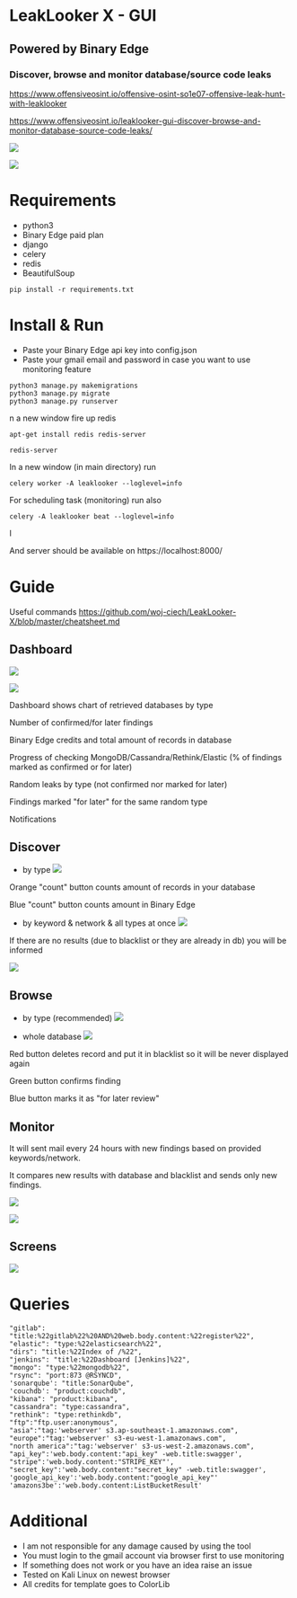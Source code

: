 # LeakLooker X - GUI
## Powered by Binary Edge

### Discover, browse and monitor database/source code leaks

https://www.offensiveosint.io/offensive-osint-so1e07-offensive-leak-hunt-with-leaklooker

https://www.offensiveosint.io/leaklooker-gui-discover-browse-and-monitor-database-source-code-leaks/

![](https://www.offensiveosint.io/content/images/2020/06/LL-1.jpg)


![](https://www.offensiveosint.io/content/images/2020/06/types.jpg)

# Requirements
- python3
- Binary Edge paid plan
- django
- celery
- redis
- BeautifulSoup

~~~
pip install -r requirements.txt
~~~ 

# Install & Run
- Paste your Binary Edge api key into config.json
- Paste your gmail email and password in case you want to use monitoring feature
```
python3 manage.py makemigrations
python3 manage.py migrate
python3 manage.py runserver
```

n a new window fire up redis 

```apt-get install redis redis-server```

```redis-server```

In a new window (in main directory) run 

```celery worker -A leaklooker --loglevel=info```

For scheduling task (monitoring) run also 

```celery -A leaklooker beat --loglevel=info```

I

And server should be available on https://localhost:8000/

# Guide

Useful commands https://github.com/woj-ciech/LeakLooker-X/blob/master/cheatsheet.md

## Dashboard
![](https://i.imgur.com/IlVRBW1.jpg)

![](https://i.imgur.com/a4vuOZA.jpg)

Dashboard shows chart of retrieved databases by type

Number of confirmed/for later findings 

Binary Edge credits and total amount of records in database

Progress of checking MongoDB/Cassandra/Rethink/Elastic (% of findings marked as confirmed or for later)

Random leaks by type (not confirmed nor marked for later)

Findings marked "for later" for the same random type

Notifications

## Discover
- by type
![](https://i.imgur.com/8AMhN67.jpg)

Orange "count" button counts amount of records in your database

Blue "count" button counts amount in Binary Edge

- by keyword & network & all types at once
![](https://i.imgur.com/Hxnp7ZT.jpg)

If there are no results (due to blacklist or they are already in db) you will be informed

![](https://i.imgur.com/sTwXFCq.jpg)

## Browse
- by type (recommended)
![](https://i.imgur.com/959Qja5.jpg)

- whole database
![](https://i.imgur.com/93xseqb.jpg)

Red button deletes record and put it in blacklist so it will be never displayed again

Green button confirms finding

Blue button marks it as "for later review"

## Monitor

It will sent mail every 24 hours with new findings based on provided keywords/network.

It compares new results with database and blacklist and sends only new findings.

![](https://i.imgur.com/Ohws6rn.jpg)

![](https://i.imgur.com/lzzat3a.jpg)

## Screens
![](https://www.offensiveosint.io/content/images/2020/06/peek1-1.gif)



# Queries
```
"gitlab": "title:%22gitlab%22%20AND%20web.body.content:%22register%22",
"elastic": "type:%22elasticsearch%22",
"dirs": "title:%22Index of /%22",
"jenkins": "title:%22Dashboard [Jenkins]%22",
"mongo": "type:%22mongodb%22",
"rsync": "port:873 @RSYNCD",
'sonarqube': "title:SonarQube",
'couchdb': "product:couchdb",
"kibana": "product:kibana",
"cassandra": "type:cassandra",
"rethink": "type:rethinkdb",
"ftp":"ftp.user:anonymous",
"asia":"tag:'webserver' s3.ap-southeast-1.amazonaws.com",
"europe":"tag:'webserver' s3-eu-west-1.amazonaws.com",
"north america":"tag:'webserver' s3-us-west-2.amazonaws.com",
"api_key":'web.body.content:"api_key" -web.title:swagger',
"stripe":'web.body.content:"STRIPE_KEY"',
"secret_key":'web.body.content:"secret_key" -web.title:swagger',
'google_api_key':'web.body.content:"google_api_key"'
'amazons3be':'web.body.content:ListBucketResult'
```

# Additional
- I am not responsible for any damage caused by using the tool
- You must login to the gmail account via browser first to use monitoring
- If something does not work or you have an idea raise an issue
- Tested on Kali Linux on newest browser
- All credits for template goes to ColorLib
